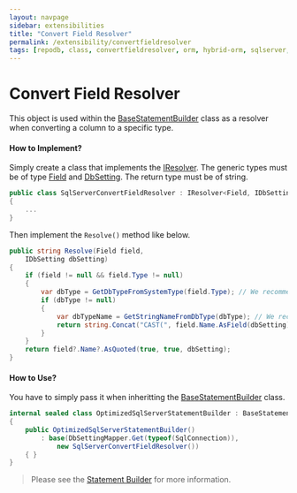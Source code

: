 ```yaml
---
layout: navpage
sidebar: extensibilities
title: "Convert Field Resolver"
permalink: /extensibility/convertfieldresolver
tags: [repodb, class, convertfieldresolver, orm, hybrid-orm, sqlserver, sqlite, mysql, postgresql]
---
```


# Convert Field Resolver

This object is used within the [BaseStatementBuilder](/class/basestatementbuilder) class as a resolver when converting a column to a specific type.

#### How to Implement?

Simply create a class that implements the [IResolver](/interface/iresolver). The generic types must be of type [Field](/class/field) and [DbSetting](/class/dbsetting). The return type must be of string.

```csharp
public class SqlServerConvertFieldResolver : IResolver<Field, IDbSetting, string>
{
    ...
}
```

Then implement the `Resolve()` method like below.

```csharp
public string Resolve(Field field,
    IDbSetting dbSetting)
{
    if (field != null && field.Type != null)
    {
        var dbType = GetDbTypeFromSystemType(field.Type); // We recommend that you create an additional resolver called 'DbTypeResolver'
        if (dbType != null)
        {
            var dbTypeName = GetStringNameFromDbType(dbType); // We recommend that you create an additional resolver called 'StringNameResolver'
            return string.Concat("CAST(", field.Name.AsField(dbSetting), " AS ", dbTypeName.AsQuoted(dbSetting), ")");
        }
    }
    return field?.Name?.AsQuoted(true, true, dbSetting);
}
```

#### How to Use?

You have to simply pass it when inheritting the [BaseStatementBuilder](/class/basestatementbuilder) class.

```csharp
internal sealed class OptimizedSqlServerStatementBuilder : BaseStatementBuilder
{
    public OptimizedSqlServerStatementBuilder()
        : base(DbSettingMapper.Get(typeof(SqlConnection)),
            new SqlServerConvertFieldResolver())
    { }
}
```

> Please see the [Statement Builder](/extensibility/statementbuilder) for more information.